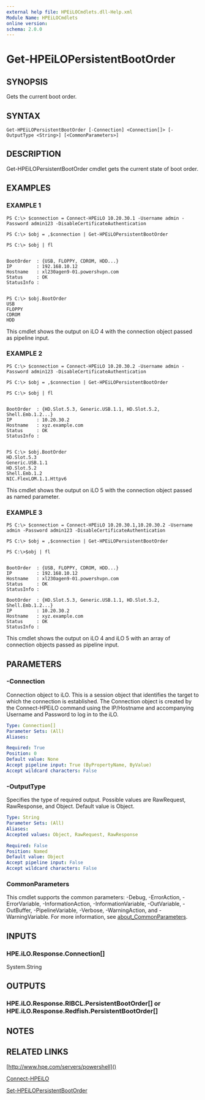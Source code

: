 ```yaml
---
external help file: HPEiLOCmdlets.dll-Help.xml
Module Name: HPEiLOCmdlets
online version:
schema: 2.0.0
---
```


# Get-HPEiLOPersistentBootOrder

## SYNOPSIS
Gets the current boot order.

## SYNTAX

```
Get-HPEiLOPersistentBootOrder [-Connection] <Connection[]> [-OutputType <String>] [<CommonParameters>]
```

## DESCRIPTION
Get-HPEiLOPersistentBootOrder cmdlet gets the current state of boot order.

## EXAMPLES

### EXAMPLE 1
```
PS C:\> $connection = Connect-HPEiLO 10.20.30.1 -Username admin -Password admin123 -DisableCertificateAuthentication

PS C:\> $obj = ,$connection | Get-HPEiLOPersistentBootOrder

PS C:\> $obj | fl


BootOrder  : {USB, FLOPPY, CDROM, HDD...}
IP         : 192.168.10.12
Hostname   : xl230agen9-01.powershvpn.com
Status     : OK
StatusInfo : 


PS C:\> $obj.BootOrder
USB
FLOPPY
CDROM
HDD
```

This cmdlet shows the output on iLO 4 with the connection object passed as pipeline input.

### EXAMPLE 2
```
PS C:\> $connection = Connect-HPEiLO 10.20.30.2 -Username admin -Password admin123 -DisableCertificateAuthentication

PS C:\> $obj = ,$connection | Get-HPEiLOPersistentBootOrder

PS C:\> $obj | fl


BootOrder  : {HD.Slot.5.3, Generic.USB.1.1, HD.Slot.5.2, Shell.Emb.1.2...}
IP         : 10.20.30.2
Hostname   : xyz.example.com
Status     : OK
StatusInfo : 


PS C:\> $obj.BootOrder
HD.Slot.5.3
Generic.USB.1.1
HD.Slot.5.2
Shell.Emb.1.2
NIC.FlexLOM.1.1.Httpv6
```

This cmdlet shows the output on iLO 5 with the connection object passed as named parameter.

### EXAMPLE 3
```
PS C:\> $connection = Connect-HPEiLO 10.20.30.1,10.20.30.2 -Username admin -Password admin123 -DisableCertificateAuthentication

PS C:\> $obj = ,$connection | Get-HPEiLOPersistentBootOrder

PS C:\>$obj | fl


BootOrder  : {USB, FLOPPY, CDROM, HDD...}
IP         : 192.168.10.12
Hostname   : xl230agen9-01.powershvpn.com
Status     : OK
StatusInfo : 

BootOrder  : {HD.Slot.5.3, Generic.USB.1.1, HD.Slot.5.2, Shell.Emb.1.2...}
IP         : 10.20.30.2
Hostname   : xyz.example.com
Status     : OK
StatusInfo :
```

This cmdlet shows the output on iLO 4 and iLO 5 with an array of connection objects passed as pipeline input.

## PARAMETERS

### -Connection
Connection object to iLO.
This is a session object that identifies the target to which the connection is established.
The Connection object is created by the Connect-HPEiLO command using the IP/Hostname and accompanying Username and Password to log in to the iLO.

```yaml
Type: Connection[]
Parameter Sets: (All)
Aliases:

Required: True
Position: 0
Default value: None
Accept pipeline input: True (ByPropertyName, ByValue)
Accept wildcard characters: False
```

### -OutputType
Specifies the type of required output.
Possible values are RawRequest, RawResponse, and Object.
Default value is Object.

```yaml
Type: String
Parameter Sets: (All)
Aliases:
Accepted values: Object, RawRequest, RawResponse

Required: False
Position: Named
Default value: Object
Accept pipeline input: False
Accept wildcard characters: False
```

### CommonParameters
This cmdlet supports the common parameters: -Debug, -ErrorAction, -ErrorVariable, -InformationAction, -InformationVariable, -OutVariable, -OutBuffer, -PipelineVariable, -Verbose, -WarningAction, and -WarningVariable. For more information, see [about_CommonParameters](http://go.microsoft.com/fwlink/?LinkID=113216).

## INPUTS

### HPE.iLO.Response.Connection[]
System.String
## OUTPUTS

### HPE.iLO.Response.RIBCL.PersistentBootOrder[] or HPE.iLO.Response.Redfish.PersistentBootOrder[]
## NOTES

## RELATED LINKS

[http://www.hpe.com/servers/powershell]()

[Connect-HPEiLO]()

[Set-HPEiLOPersistentBootOrder]()

